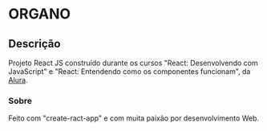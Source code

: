 # ORGANO

## Descrição

Projeto React JS construído durante os cursos "React: Desenvolvendo com JavaScript" e "React: Entendendo como os componentes funcionam", da [Alura](https://www.alura.com.br/).

### Sobre

Feito com "create-ract-app" e com muita paixão por desenvolvimento Web.
